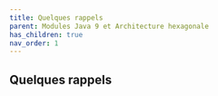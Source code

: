 ```yaml
---
title: Quelques rappels
parent: Modules Java 9 et Architecture hexagonale
has_children: true
nav_order: 1
---
```


## Quelques rappels